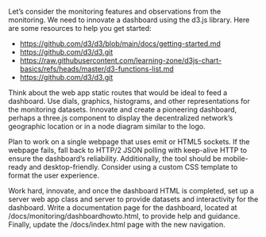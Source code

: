 Let’s consider the monitoring features and observations from the monitoring. We need to innovate a dashboard using the d3.js library. Here are some resources to help you get started:

- https://github.com/d3/d3/blob/main/docs/getting-started.md
- https://github.com/d3/d3.git
- https://raw.githubusercontent.com/learning-zone/d3js-chart-basics/refs/heads/master/d3-functions-list.md
- https://github.com/d3/d3.git

Think about the web app static routes that would be ideal to feed a dashboard. Use dials, graphics, histograms, and other representations for the monitoring datasets. Innovate and create a pioneering dashboard, perhaps a three.js component to display the decentralized network’s geographic location or in a node diagram similar to the logo.

Plan to work on a single webpage that uses emit or HTML5 sockets. If the webpage fails, fall back to HTTP/2 JSON polling with keep-alive HTTP to ensure the dashboard’s reliability. Additionally, the tool should be mobile-ready and desktop-friendly. Consider using a custom CSS template to format the user experience.

Work hard, innovate, and once the dashboard HTML is completed, set up a server web app class and server to provide datasets and interactivity for the dashboard. Write a documentation page for the dashboard, located at /docs/monitoring/dashboardhowto.html, to provide help and guidance. Finally, update the /docs/index.html page with the new navigation.
